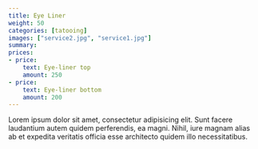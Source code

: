 ```yaml
---
title: Eye Liner
weight: 50
categories: [tatooing]
images: ["service2.jpg", "service1.jpg"]
summary: 
prices:
- price: 
    text: Eye-liner top
    amount: 250
- price:
    text: Eye-liner bottom
    amount: 200
---
```

Lorem ipsum dolor sit amet, consectetur adipisicing elit. Sunt facere laudantium autem quidem perferendis, ea magni. Nihil, iure magnam alias ab et expedita veritatis officia esse architecto quidem illo necessitatibus.
